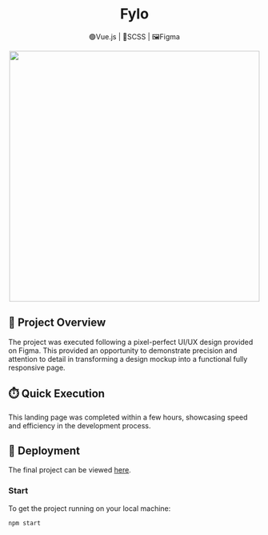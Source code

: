 <p align="center">
  <h1 align="center">Fylo</h1>
</p>

<p align="center">
  🟢Vue.js | 🔴SCSS | 🖼️Figma
</p>



<p align="center">
  <img src="https://i.ibb.co/fY1dzPW/smartmockups-lju0iktp.png" width="500">
</p>


## 🎯 Project Overview

The project was executed following a pixel-perfect UI/UX design provided on Figma. This provided an opportunity to demonstrate precision and attention to detail in transforming a design mockup into a functional fully responsive page.

## ⏱️ Quick Execution

This landing page was completed within a few hours, showcasing speed and efficiency in the development process.

## 💼 Deployment
The final project can be viewed [here](https://crazydiamond24.github.io/fyloLandingPage/#/). 

### Start
To get the project running on your local machine:
```sh
npm start
```
